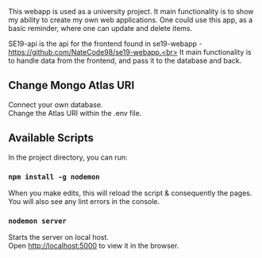 This webapp is used as a university project. It main functionality is to show my ability to create my own web applications. One could use this app, as a basic reminder, where one can update and delete items.

SE19-api is the api for the frontend found in se19-webapp - https://github.com/NateCode98/se19-webapp.<br>
It main functionality is to handle data from the frontend, and pass it to the database and back.<br>


## Change Mongo Atlas URI

Connect your own database.<br>
Change the Atlas URI within the .env file.

## Available Scripts

In the project directory, you can run:

### `npm install -g nodemon`

When you make edits, this will reload the script & consequently the pages.<br />
You will also see any lint errors in the console.

### `nodemon server`

Starts the server on local host.<br />
Open [http://localhost:5000](http://localhost:5000) to view it in the browser.
